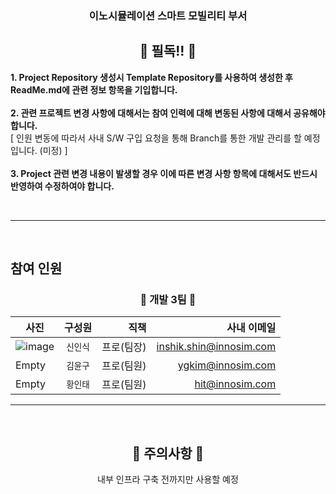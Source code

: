 <h3 align="center"> 이노시뮬레이션 스마트 모빌리티 부서 </h3> 

<div align="center">
  <h2>📖 필독!! 📖</h2>
</div>

  **1. Project Repository 생성시 Template Repository를 사용하여 생성한 후 ReadMe.md에 관련 정보 항목을 기입합니다.** <br>  
  **2. 관련 프로젝트 변경 사항에 대해서는 참여 인력에 대해 변동된 사항에 대해서 공유해야합니다.** <br>
  [ 인원 변동에 따라서 사내 S/W 구입 요청을 통해 Branch를 통한 개발 관리를 할 예정입니다. (미정) ] <br>  
  **3. Project 관련 변경 내용이 발생할 경우 이에 따른 변경 사항 항목에 대해서도 반드시 반영하여 수정하여야 합니다.** <br>  
     
<br>

---

<br>


## 참여 인원

<h3 align="center"> 🚚 개발 3팀 🚚 </h3>

사진 | 구성원 | 직책 | 사내 이메일 |
---|:---:|---:|---:
![image](https://github.com/InnoSimulation-Smart-Mobility-Team/.github/assets/62154896/aed72104-85bb-4c86-ad71-8a47dcc74f25.png) | `신인식` | 프로(팀장) | inshik.shin@innosim.com
Empty | `김윤구` | 프로(팀원) | ygkim@innosim.com
Empty | `황인태` | 프로(팀원) | hit@innosim.com

---

<br>

<div align="center">
  <h2> 🛑 주의사항 🛑</h2>
  내부 인프라 구축 전까지만 사용할 예정
</div>
